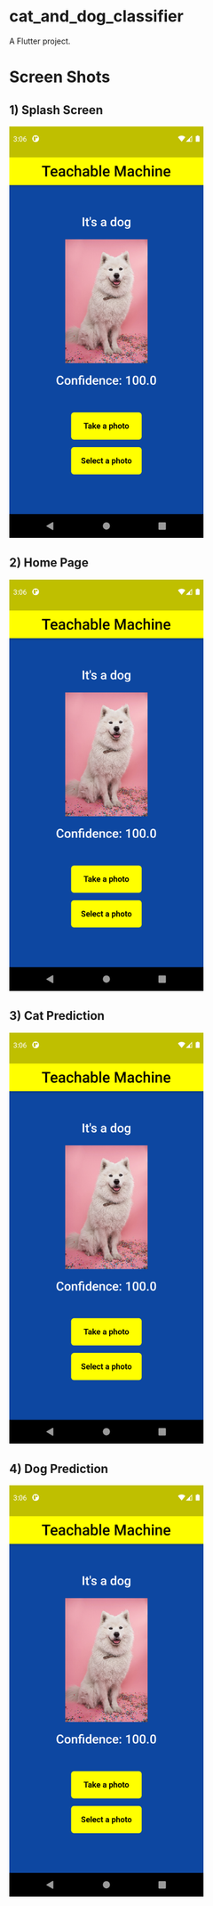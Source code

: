 # cat_and_dog_classifier

A Flutter project.

# Screen Shots

## 1) Splash Screen
<img src="screen_shots/4.png" width="350">

## 2) Home Page
<img src="screen_shots/4.png" width="350">

## 3) Cat Prediction
<img src="screen_shots/4.png" width="350">

## 4) Dog Prediction
<img src="screen_shots/4.png" width="350">


